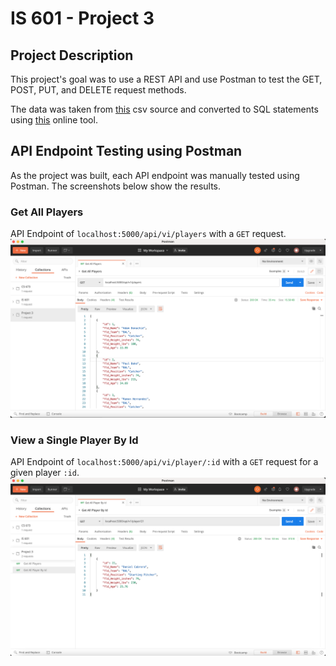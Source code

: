 # IS 601 - Project 3


## Project Description
This project's goal was to use a REST API and use Postman to test the GET, POST, PUT, and DELETE request methods.

The data was taken from [this](https://people.sc.fsu.edu/~jburkardt/data/csv/csv.html) csv source and converted to SQL statements using [this](https://sqlizer.io/#/) online tool.


## API Endpoint Testing using Postman
As the project was built, each API endpoint was manually tested using Postman. The screenshots below show the results.

### Get All Players
API Endpoint of `localhost:5000/api/vi/players` with a `GET` request.
![api_all_players](screenshots/postman-get-all-players.png)

### View a Single Player By Id
API Endpoint of `localhost:5000/api/vi/player/:id` with a `GET` request for a given player `:id`.
![api_all_players](screenshots/postman-get-player.png)
